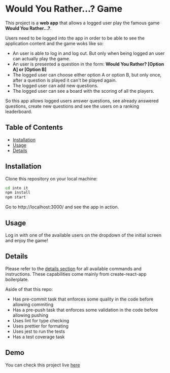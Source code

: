 # Would You Rather...? Game

This project is a **web app** that allows a logged user play the famous game
**Would You Rather...?**.

Users need to be logged into the app in order to be able to see the application
content and the game woks like so:

- An user is able to log in and log out. But only when being logged an user can
  actually play the game.
- An user is presented a question in the form: **Would You Rather? [Option A] or
  [Option B]**
- The logged user can choose either option A or option B, but only once, after a
  question is played it can't be played again.
- The logged user can add new questions.
- The logged user can see a board with the scoring of all the players.

So this app allows logged users answer questions, see already answered
questions, create new questions and see the users on a ranking leaderboard.

## Table of Contents

- [Installation](#installation)
- [Usage](#usage)
- [Details](#details)

## Installation

Clone this repository on your local machine:

```sh
cd into it
npm install
npm start
```

Go to http://localhost:3000/ and see the app in action.

## Usage

Log in with one of the available users on the dropdown of the initial screen and
enjoy the game!

## Details

Please refer to the [details section](DETAILS.md) for all available commands and
instructions. These capabilities come mainly from create-react-app boilerplate.

Aside of that this repo:

- Has pre-commit task that enforces some quality in the code before allowing
  commiting
- Has a pre-push task that enforces some validation in the code before allowing
  pushing
- Uses lint for type checking
- Uses prettier for formating
- Uses jest to run the tests
- Has a test coverage task

## Demo

You can check this project live
[here](https://5ede2ca657a852d62a1b559b--vigorous-lamarr-382562.netlify.app/)
